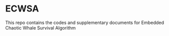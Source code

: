 # ECWSA
This repo contains the codes and supplementary documents for Embedded Chaotic Whale Survival Algorithm
